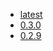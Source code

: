 <!-- 这里是镜像的【Tag】信息，通过命令维护，详情参考：https://github.com/quicklyon/template-toolkit -->
- [latest](https://github.com/zinclabs/zinc/releases)
- [0.3.0](https://github.com/zinclabs/zinc/releases/tag/v0.3.0)
- [0.2.9](https://github.com/zinclabs/zinc/releases/tag/v0.2.9)
